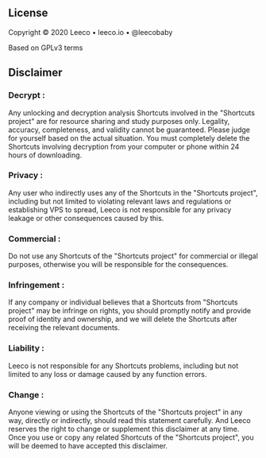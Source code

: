 ## License

Copyright © 2020 Leeco • leeco.io • @leecobaby

Based on GPLv3 terms

## Disclaimer

### Decrypt :

Any unlocking and decryption analysis Shortcuts involved in the "Shortcuts project" are for resource sharing and study purposes only.
Legality, accuracy, completeness, and validity cannot be guaranteed. Please judge for yourself based on the actual situation.
You must completely delete the Shortcuts involving decryption from your computer or phone within 24 hours of downloading.

### Privacy :

Any user who indirectly uses any of the Shortcuts in the "Shortcuts project", including but not limited to violating relevant laws and regulations or establishing VPS to spread, Leeco is not responsible for any privacy leakage or other consequences caused by this.

### Commercial :

Do not use any Shortcuts of the "Shortcuts project" for commercial or illegal purposes, otherwise you will be responsible for the consequences.

### Infringement :

If any company or individual believes that a Shortcuts from "Shortcuts project" may be infringe on rights, you should promptly notify and provide proof of identity and ownership, and we will delete the Shortcuts after receiving the relevant documents.

### Liability :

Leeco is not responsible for any Shortcuts problems, including but not limited to any loss or damage caused by any function errors.

### Change :

Anyone viewing or using the Shortcuts of the "Shortcuts project" in any way, directly or indirectly, should read this statement carefully. And Leeco reserves the right to change or supplement this disclaimer at any time.
Once you use or copy any related Shortcuts of the "Shortcuts project", you will be deemed to have accepted this disclaimer.
